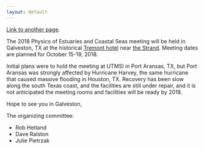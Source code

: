 ```yaml
---
layout: default
---
```


<!-- [Link to another hash header](#header-2). -->

<!-- [Link to another page](another-page).  -->
[Link to another page](README.md).

The 2018 Physics of Estuaries and Coastal Seas meeting will be held in Galveston, TX at the historical [Tremont hotel](http://www.thetremonthouse.com/) near [the Strand](https://en.wikipedia.org/wiki/Strand_Historic_District). Meeting dates are planned for October 15-19, 2018.

Initial plans were to hold the meeting at UTMSI in Port Aransas, TX, but Port Aransas was strongly affected by Hurricane Harvey, the same hurricane that caused massive flooding in Houston, TX. Recovery has been slow along the south Texas coast, and the facilities are still under repair, and it is not anticipated the meeting rooms and facilities will be ready by 2018.

Hope to see you in Galveston,

The organizing committee: 
   - Rob Hetland
   - Dave Ralston
   - Julie Pietrzak

